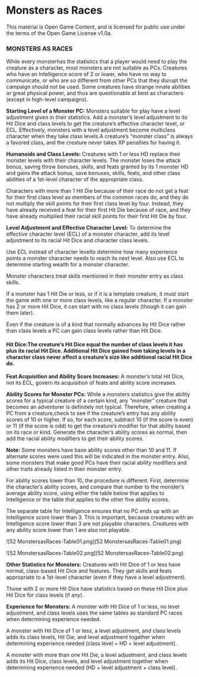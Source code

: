 # Monsters as Races

This material is Open Game Content, and is licensed for public use under the terms of the Open Game License v1.0a.

### MONSTERS AS RACES





While every monsterhas the statistics that a player would need to play the creature as a character, most monsters are not suitable as PCs. Creatures who have an Intelligence score of 2 or lower, who have no way to communicate, or who are so different from other PCs that they disrupt the campaign should not be used. Some creatures have strange innate abilities or great physical power, and thus are questionable at best as characters (except in high-level campaigns).





**Starting Level of a Monster PC:** Monsters suitable for play have a level adjustment given in their statistics. Add a monster’s level adjustment to its Hit Dice and class levels to get the creature’s effective character level, or ECL. Effectively, monsters with a level adjustment become multiclass character when they take class levels.A creature’s “monster class” is always a favored class, and the creature never takes XP penalties for having it.





**Humanoids and Class Levels:** Creatures with 1 or less HD replace their monster levels with their character levels. The monster loses the attack bonus, saving throw bonuses, skills, and feats granted by its 1 monster HD and gains the attack bonus, save bonuses, skills, feats, and other class abilities of a 1st-level character of the appropriate class.

Characters with more than 1 Hit Die because of their race do not get a feat for their first class level as members of the common races do, and they do not multiply the skill points for their first class level by four. Instead, they have already received a feat for their first Hit Die because of race, and they have already multiplied their racial skill points for their first Hit Die by four.





**Level Adjustment and Effective Character Level:** To determine the effective character level (ECL) of a monster character, add its level adjustment to its racial Hit Dice and character class levels.

Use ECL instead of character levelto determine how many experience points a monster character needs to reach its next level. Also use ECL to determine starting wealth for a monster character.

Monster characters treat skills mentioned in their monster entry as class skills.

If a monster has 1 Hit Die or less, or if it is a template creature, it must start the game with one or more class levels, like a regular character. If a monster has 2 or more Hit Dice, it can start with no class levels (though it can gain them later).

Even if the creature is of a kind that normally advances by Hit Dice rather than class levels a PC can gain class levels rather than Hit Dice.

#### 



#### Hit Dice:The creature’s Hit Dice equal the number of class levels it has plus its racial Hit Dice. Additional Hit Dice gained from taking levels in a character class never affect a creature’s size like additional racial Hit Dice do.





**Feat Acquisition and Ability Score Increases:** A monster’s total Hit Dice, not its ECL, govern its acquisition of feats and ability score increases.





**Ability Scores for Monster PCs:** While a monsters statistics give the ability scores for a typical creature of a certain kind, any “monster” creature that becomes an adventurer is definitely not typical. Therefore, when creating a PC from a creature,check to see if the creature’s entry has any ability scores of 10 or higher. If so, for each score, subtract 10 (if the score is even) or 11 (if the score is odd) to get the creature’s modifier for that ability based on its race or kind. Generate the character’s ability scores as normal, then add the racial ability modifiers to get their ability scores.

**Note:** Some monsters have base ability scores other than 10 and 11. If alternate scores were used this will be indicated in the monster entry. Also, some monsters that make good PCs have their racial ability modifiers and other traits already listed in their monster entry.





For ability scores lower than 10, the procedure is different. First, determine the character’s ability scores, and compare that number to the monster’s average ability score, using either the table below that applies to Intelligence or the table that applies to the other five ability scores.

The separate table for Intelligence ensures that no PC ends up with an Intelligence score lower than 3. This is important, because creatures with an Intelligence score lower than 3 are not playable characters. Creatures with any ability score lower than 1 are also not playable.





















































































































































































![52 MonstersasRaces-Table01.png](52 MonstersasRaces-Table01.png)























































































































































































































![52 MonstersasRaces-Table02.png](52 MonstersasRaces-Table02.png)





**Other Statistics for Monsters:** Creatures with Hit Dice of 1 or less have normal, class-based Hit Dice and features. They get skills and feats appropriate to a 1st-level character (even if they have a level adjustment).

Those with 2 or more Hit Dice have statistics based on these Hit Dice plus Hit Dice for class levels (if any).





**Experience for Monsters:** A monster with Hit Dice of 1 or less, no level adjustment, and class levels uses the same tables as standard PC races when determining experience needed.

A monster with Hit Dice of 1 or less, a level adjustment, and class levels adds its class levels, Hit Die, and level adjustment together when determining experience needed (class level + HD + level adjustment).

A monster with more than one Hit Die, a level adjustment, and class levels adds its Hit Dice, class levels, and level adjustment together when determining experience needed (HD + level adjustment + class level).

